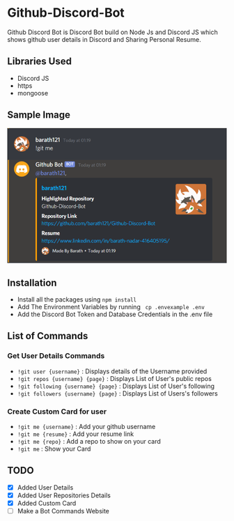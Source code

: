 ﻿# Github-Discord-Bot
Github Discord Bot is Discord Bot build on Node Js and Discord JS which shows github user details in Discord and Sharing Personal Resume.
## Libraries Used
- Discord JS
- https
- mongoose
## Sample Image
![me](/images/me.PNG)
## Installation
- Install all the packages using
``` npm install ```
- Add The Environment Variables by running 
``` cp .envexample .env```
- Add the Discord Bot Token and Database Credentials in the .env file
## List of Commands
### Get User Details Commands
- ```!git user {username}``` : Displays details of the Username provided
- ```!git repos {username} {page}``` : Displays List of User's public repos
- ```!git following {username} {page}``` : Displays List of User's following 
- ```!git followers {username} {page}``` : Displays List of Users's followers
### Create Custom Card for user
- ```!git me {username}``` : Add your github username
- ```!git me {resume}``` : Add your resume link
- ```!git me {repo}``` : Add a repo to show on your card
- ```!git me``` : Show your Card
## TODO
- [x] Added User Details
- [x] Added User Repositories Details
- [x] Added Custom Card
- [ ] Make a Bot Commands Website
